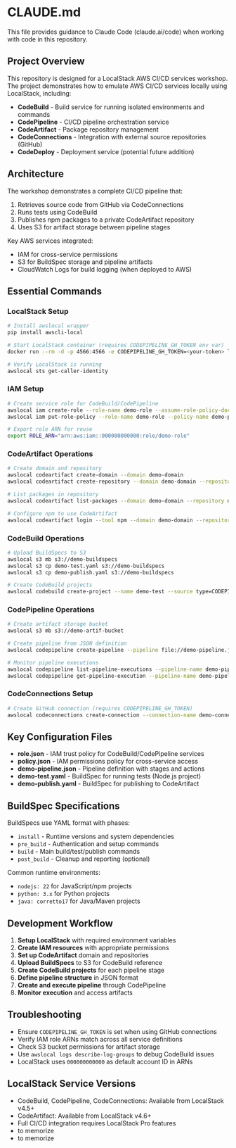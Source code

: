 # CLAUDE.md

This file provides guidance to Claude Code (claude.ai/code) when working with code in this repository.

## Project Overview

This repository is designed for a LocalStack AWS CI/CD services workshop. The project demonstrates how to emulate AWS CI/CD services locally using LocalStack, including:

- **CodeBuild** - Build service for running isolated environments and commands
- **CodePipeline** - CI/CD pipeline orchestration service
- **CodeArtifact** - Package repository management
- **CodeConnections** - Integration with external source repositories (GitHub)
- **CodeDeploy** - Deployment service (potential future addition)

## Architecture

The workshop demonstrates a complete CI/CD pipeline that:
1. Retrieves source code from GitHub via CodeConnections
2. Runs tests using CodeBuild
3. Publishes npm packages to a private CodeArtifact repository
4. Uses S3 for artifact storage between pipeline stages

Key AWS services integrated:
- IAM for cross-service permissions
- S3 for BuildSpec storage and pipeline artifacts
- CloudWatch Logs for build logging (when deployed to AWS)

## Essential Commands

### LocalStack Setup
```bash
# Install awslocal wrapper
pip install awscli-local

# Start LocalStack container (requires CODEPIPELINE_GH_TOKEN env var)
docker run --rm -d -p 4566:4566 -e CODEPIPELINE_GH_TOKEN=<your-token> localstack/localstack

# Verify LocalStack is running
awslocal sts get-caller-identity
```

### IAM Setup
```bash
# Create service role for CodeBuild/CodePipeline
awslocal iam create-role --role-name demo-role --assume-role-policy-document file://role.json
awslocal iam put-role-policy --role-name demo-role --policy-name demo-policy --policy-document file://policy.json

# Export role ARN for reuse
export ROLE_ARN="arn:aws:iam::000000000000:role/demo-role"
```

### CodeArtifact Operations
```bash
# Create domain and repository
awslocal codeartifact create-domain --domain demo-domain
awslocal codeartifact create-repository --domain demo-domain --repository demo-repo

# List packages in repository
awslocal codeartifact list-packages --domain demo-domain --repository demo-repo

# Configure npm to use CodeArtifact
awslocal codeartifact login --tool npm --domain demo-domain --repository demo-repo
```

### CodeBuild Operations
```bash
# Upload BuildSpecs to S3
awslocal s3 mb s3://demo-buildspecs
awslocal s3 cp demo-test.yaml s3://demo-buildspecs
awslocal s3 cp demo-publish.yaml s3://demo-buildspecs

# Create CodeBuild projects
awslocal codebuild create-project --name demo-test --source type=CODEPIPELINE,buildspec=arn:aws:s3:::demo-buildspecs/demo-test.yaml --artifacts type=CODEPIPELINE --environment type=LINUX_CONTAINER,image=aws/codebuild/amazonlinux-x86_64-standard:5.0,computeType=BUILD_GENERAL1_SMALL --service-role ${ROLE_ARN}
```

### CodePipeline Operations
```bash
# Create artifact storage bucket
awslocal s3 mb s3://demo-artif-bucket

# Create pipeline from JSON definition
awslocal codepipeline create-pipeline --pipeline file://demo-pipeline.json

# Monitor pipeline executions
awslocal codepipeline list-pipeline-executions --pipeline-name demo-pipeline
awslocal codepipeline get-pipeline-execution --pipeline-name demo-pipeline --pipeline-execution-id <execution-id>
```

### CodeConnections Setup
```bash
# Create GitHub connection (requires CODEPIPELINE_GH_TOKEN)
awslocal codeconnections create-connection --connection-name demo-connection --provider-type GitHub
```

## Key Configuration Files

- **role.json** - IAM trust policy for CodeBuild/CodePipeline services
- **policy.json** - IAM permissions policy for cross-service access
- **demo-pipeline.json** - Pipeline definition with stages and actions
- **demo-test.yaml** - BuildSpec for running tests (Node.js project)
- **demo-publish.yaml** - BuildSpec for publishing to CodeArtifact

## BuildSpec Specifications

BuildSpecs use YAML format with phases:
- `install` - Runtime versions and system dependencies
- `pre_build` - Authentication and setup commands  
- `build` - Main build/test/publish commands
- `post_build` - Cleanup and reporting (optional)

Common runtime environments:
- `nodejs: 22` for JavaScript/npm projects
- `python: 3.x` for Python projects
- `java: corretto17` for Java/Maven projects

## Development Workflow

1. **Setup LocalStack** with required environment variables
2. **Create IAM resources** with appropriate permissions
3. **Set up CodeArtifact** domain and repositories
4. **Upload BuildSpecs** to S3 for CodeBuild reference
5. **Create CodeBuild projects** for each pipeline stage
6. **Define pipeline structure** in JSON format
7. **Create and execute pipeline** through CodePipeline
8. **Monitor execution** and access artifacts

## Troubleshooting

- Ensure `CODEPIPELINE_GH_TOKEN` is set when using GitHub connections
- Verify IAM role ARNs match across all service definitions  
- Check S3 bucket permissions for artifact storage
- Use `awslocal logs describe-log-groups` to debug CodeBuild issues
- LocalStack uses `000000000000` as default account ID in ARNs

## LocalStack Service Versions

- CodeBuild, CodePipeline, CodeConnections: Available from LocalStack v4.5+
- CodeArtifact: Available from LocalStack v4.6+
- Full CI/CD integration requires LocalStack Pro features
- to memorize
- to memorize